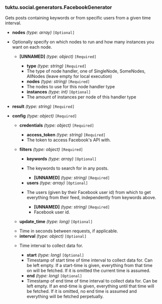 ### tuktu.social.generators.FacebookGenerator
Gets posts containing keywords or from specific users from a given time interval.

  * **nodes** *(type: array)* `[Optional]`
  - Optionally specify on which nodes to run and how many instances you want on each node.
 
    * **[UNNAMED]** *(type: object)* `[Required]`

      * **type** *(type: string)* `[Required]`
      - The type of node handler, one of SingleNode, SomeNodes, AllNodes (leave empty for local execution)
 
      * **nodes** *(type: string)* `[Required]`
      - The nodes to use for this node handler type
 
      * **instances** *(type: int)* `[Optional]`
      - The amount of instances per node of this handler type
 
  * **result** *(type: string)* `[Required]`

  * **config** *(type: object)* `[Required]`

    * **credentials** *(type: object)* `[Required]`

      * **access_token** *(type: string)* `[Required]`
      - The token to access Facebook's API with.
 
    * **filters** *(type: object)* `[Required]`

      * **keywords** *(type: array)* `[Optional]`
      - The keywords to search for in any posts.
 
        * **[UNNAMED]** *(type: string)* `[Required]`

      * **users** *(type: array)* `[Optional]`
      - The users (given by their Facebook user id) from which to get everything from their feed, independently from keywords above.
 
        * **[UNNAMED]** *(type: string)* `[Required]`
        - Facebook user id.
 
    * **update_time** *(type: long)* `[Optional]`
    - Time in seconds between requests, if applicable.
 
    * **interval** *(type: object)* `[Optional]`
    - Time interval to collect data for.
 
      * **start** *(type: long)* `[Optional]`
      - Timestamp of start time of time interval to collect data for. Can be left empty. If a start-time is given, everything from that time on will be fetched. If it is omitted the current time is assumed.
 
      * **end** *(type: long)* `[Optional]`
      - Timestamp of end time of time interval to collect data for. Can be left empty. If an end-time is given, everything until that time will be fetched. If it is omitted, no end time is assumed and everything will be fetched perpetually.
 
